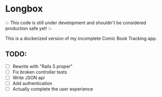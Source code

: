 # Longbox

:boom: This code is still under development and shouldn't be considered production safe yet! :boom:

This is a dockerized version of my incomplete Comic Book Tracking app.

## TODO: 
- [ ] Rewrite  with "Rails 5 proper"
- [ ] Fix broken controller tests
- [ ] Write JSON api
- [ ] Add authentication
- [ ] Actually complete the user experience
